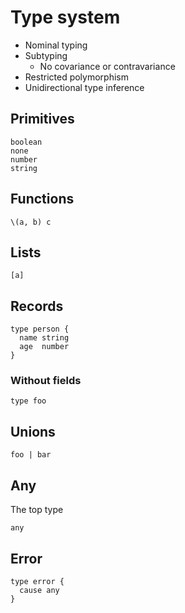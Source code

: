 # Type system

- Nominal typing
- Subtyping
  - No covariance or contravariance
- Restricted polymorphism
- Unidirectional type inference

## Primitives

```
boolean
none
number
string
```

## Functions

```
\(a, b) c
```

## Lists

```
[a]
```

## Records

```
type person {
  name string
  age  number
}
```

### Without fields

```
type foo
```

## Unions

```
foo | bar
```

## Any

The top type

```
any
```

## Error

```
type error {
  cause any
}
```
